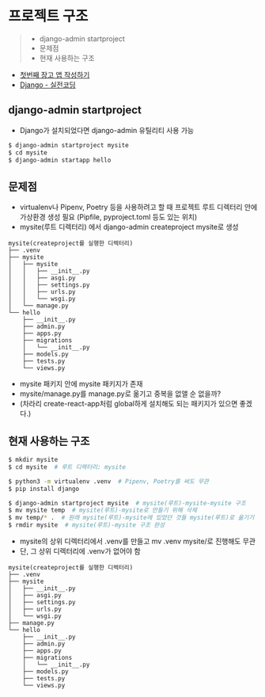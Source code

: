 # 프로젝트 구조

> - django-admin startproject
> - 문제점
> - 현재 사용하는 구조

- [첫번째 장고 앱 작성하기](https://docs.djangoproject.com/ko/3.1/intro/tutorial01/)
- [Django - 실전코딩](https://opentutorials.org/course/4201)

## django-admin startproject

- Django가 설치되었다면 django-admin 유틸리티 사용 가능

```Bash
$ django-admin startproject mysite
$ cd mysite
$ django-admin startapp hello
```

## 문제점

- virtualenv나 Pipenv, Poetry 등을 사용하려고 할 때 프로젝트 루트 디렉터리 안에 가상환경 생성 필요 (Pipfile, pyproject.toml 등도 있는 위치)
- mysite(루트 디렉터리) 에서 django-admin createproject mysite로 생성

```
mysite(createproject를 실행한 디렉터리)
├── .venv
├── mysite
│   ├── mysite
│   │   ├── __init__.py
│   │   ├── asgi.py
│   │   ├── settings.py
│   │   ├── urls.py
│   │   └── wsgi.py
│   └── manage.py
└── hello
    ├── __init__.py
    ├── admin.py
    ├── apps.py
    ├── migrations
    │   └── __init__.py
    ├── models.py
    ├── tests.py
    └── views.py
```

- mysite 패키지 안에 mysite 패키지가 존재
- mysite/manage.py를 manage.py로 옮기고 중복을 없앨 순 없을까?
- (차라리 create-react-app처럼 global하게 설치해도 되는 패키지가 있으면 좋겠다.)

## 현재 사용하는 구조

```Bash
$ mkdir mysite
$ cd mysite  # 루트 디렉터리: mysite

$ python3 -m virtualenv .venv  # Pipenv, Poetry를 써도 무관
$ pip install django

$ django-admin startproject mysite  # mysite(루트)-mysite-mysite 구조
$ mv mysite temp  # mysite(루트)-mysite로 만들기 위해 삭제
$ mv temp/* .  # 원래 mysite(루트)-mysite에 있었던 것들 mysite(루트)로 옮기기
$ rmdir mysite  # mysite(루트)-mysite 구조 완성
```

- mysite의 상위 디렉터리에서 .venv를 만들고 mv .venv mysite/로 진행해도 무관
- 단, 그 상위 디렉터리에 .venv가 없어야 함

```
mysite(createproject를 실행한 디렉터리)
├── .venv
├── mysite
│   ├── __init__.py
│   ├── asgi.py
│   ├── settings.py
│   ├── urls.py
│   └── wsgi.py
├── manage.py
└── hello
    ├── __init__.py
    ├── admin.py
    ├── apps.py
    ├── migrations
    │   └── __init__.py
    ├── models.py
    ├── tests.py
    └── views.py
```
